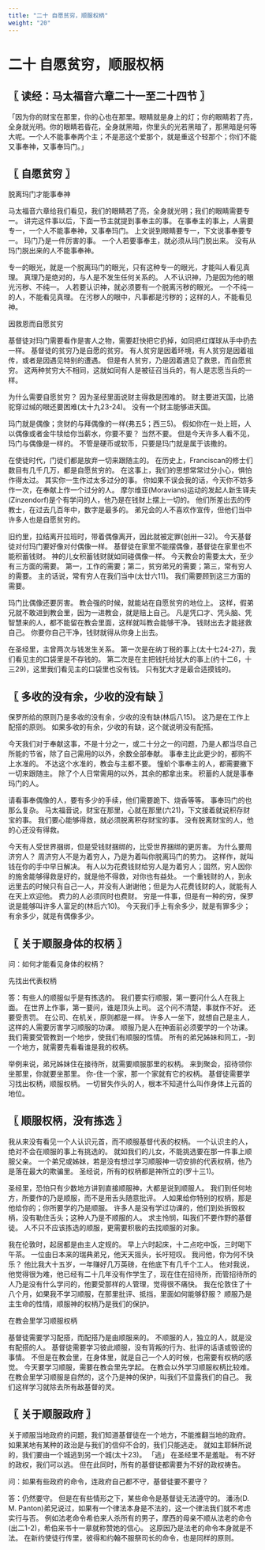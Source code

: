 ```yaml
---
title: "二十 自愿贫穷，顺服权柄"
weight: "20"
---
```


# 二十 自愿贫穷，顺服权柄


## 〖 读经：马太福音六章二十一至二十四节 〗

「因为你的财宝在那里，你的心也在那里。眼睛就是身上的灯；你的眼睛若了亮，全身就光明。你的眼睛若昏花，全身就黑暗，你里头的光若黑暗了，那黑暗是何等大呢。一个人不能事奉两个主；不是恶这个爱那个，就是重这个轻那个；你们不能又事奉神，又事奉玛门。」

## 〖 自愿贫穷 〗

脱离玛门才能事奉神

马太福音六章给我们看见，我们的眼睛若了亮，全身就光明；我们的眼睛需要专一。
讲完这件事以后，下面一节主就提到事奉主的事。
在事奉主的事上，人需要专一，一个人不能事奉神，又事奉玛门。
上文说到眼睛要专一，下文说事奉要专一。
玛门乃是一件厉害的事。
一个人若要事奉主，就必须从玛门脱出来。
没有从玛门脱出来的人不能事奉神。

专一的眼光，就是一个脱离玛门的眼光，只有这种专一的眼光，才能叫人看见真理。
真理乃是绝对的，与人是不发生任何关系的。
人不认识神，乃是因为他的眼光污秽、不纯一。
人若要认识神，就必须要有一个脱离污秽的眼光。
一个不纯一的人，不能看见真理。
在污秽人的眼中，凡事都是污秽的；这样的人，不能看见神。

因救恩而自愿贫穷

基督徒对玛门需要看作是害人之物，需要赶快把它扔掉，如同把红煤球从手中扔去一样。
基督徒的贫穷乃是自愿的贫穷。
有人贫穷是因着环境，有人贫穷是因着祖传，或者是因遇见特别的遭遇。
但是有人贫穷，乃是因着遇见了救恩，而自愿贫穷。
这两种贫穷大不相同，这就如同有人是被征召当兵的，有人是志愿当兵的一样。

为什么需要自愿贫穷？
因为圣经里面说财主得救是困难的。
财主要进天国，比骆驼穿过缄的眼还要困难(太十九23-24)。
没有一个财主能够进天国。

玛门就是偶像；贪财的与拜偶像的一样(弗五5；西三5)。
假如你在一处上班，人以偶像或者金牛犊给你当薪水，你要不要？
当然不要。
但是今天许多人看不见，玛门与偶像是一样的。
不管是硬币或软币，只要是玛门就是属于该撒的。

在使徒时代，门徒们都是放弃一切来跟随主的。
在历史上，Franciscan的修士们数目有几千几万，都是自愿贫穷的。
在这事上，我们的思想常常过分小心，惧怕作得太过。
其实你一生作过太多过分的事。
你如果不误会我的话，今天你不妨多作一次，在奉献上作一个过分的人。
摩尔维亚(Moravians)运动的发起人新生铎夫(Zinzendorf)是个有学问的人，他乃是在钱财上摆上一切的。
他们所差出去的传教士，在过去几百年中，数字是最多的。
弟兄会的人不喜欢作宣传，但他们当中许多人也是自愿贫穷的。

旧约里，拉结离开拉班时，带着偶像离开，因此就被定罪(创卅一32)。
今天基督徒对付玛门要好像对付偶像一样。
基督徒在家里不能摆偶像，基督徒在家里也不能积蓄钱财。
神的儿女积蓄钱财就如同碰偶像一样。
今天教会的需要太大，至少有三方面的需要。
第一，工作的需要；第二，贫穷弟兄的需要；第三，常有穷人的需要。
主的话说，常有穷人在我们当中(太廿六11)。
我们需要顾到这三方面的需要。

玛门比偶像还要厉害。
教会强的时候，就能站在自愿贫穷的地位上。
这样，假弟兄就不敢进到教会里，因为一进教会，就是赔上自己。
凡是凭口才、凭头脑、凭智慧来的人，都不能留在教会里面，这样就叫教会能够干净。
钱财出去才能拯救自己。
你要你自己干净，钱财就得从你身上出去。

在圣经里，主曾两次与钱发生关系。
第一次是在纳丁税的事上(太十七24-27)，我们看见主的口袋里是不存钱的。
第二次是在主把钱托给犹大的事上(约十二6，十三29)，这里我们看见主的口袋里也没有钱。
只有犹大才是最合适摸钱的。

## 〖 多收的没有余，少收的没有缺 〗

保罗所给的原则乃是多收的没有余，少收的没有缺(林后八15)。
这乃是在工作上配搭的原则。
如果多收的有余，少收的有缺，这个就说明没有配搭。

今天我们对于奉献这事，不是十分之一，或二十分之一的问题，乃是人都当尽自己所能的节省，除了自己需用的以外，余数全部奉献。
事奉主比此更少的，都购不上水准的。
不达这个水准的，教会与主都不要。
憧蚧个事奉主的人，都需要撇下一切来跟随主。
除了个人日常需用的以外，其余的都拿出来。
积蓄的人就是事奉玛门的人。

请看事奉偶像的人，要有多少的手续，他们需要跪下、烧香等等。
事奉玛门的也那么复杂。
马太福音说，财宝在那里，心就在那里(六21)，下文接着就说积存财宝的事。
我们要心能够得救，就必须脱离积存财宝的事。
没有脱离财宝的人，他的心还没有得救。

今天有人受世界捆绑，但是受钱财捆绑的，比受世界捆绑的更厉害。
为什么要周济穷人？
周济穷人不是为着穷人，乃是为着叫你脱离玛门的势力。
这样作，就叫钱在你的手中早日解决。
有人以为花费钱财给穷人是为着穷人；固然，穷人因你的施舍能够得救是好的，就是他不得救，对你也有益处。
一个重钱财的人，到永远里去的时候只有自己一人，并没有人谢谢他；但是为人花费钱财的人，就能有人在天上欢迎他。
费力的人必须同时也费财。
穷是一件事，但是有一种的穷，保罗说是能够叫许多人富足的(林后六10)。
今天我们手上有余多少，就是有罪多少；有余多少，就是有偶像多少。

## 〖 关于顺服身体的权柄 〗

问：如何才能看见身体的权柄？

先找出代表权柄

答：有些人的顺服似乎是有拣选的。
我们要实行顺服，第一要问什么人在我上面。
在世界上作事，第一要问，谁是顶头上司。
这个问不清楚，事就作不好。
还要受责罚。
在公司、在机关，原则都是一样。
许多人一坐下，就想自己是主人，这样的人需要厉害学习顺服的功课。
顺服乃是人在神面前必须要学的一个功课。
我们需要受管教到一个地步，使我们有顺服的性情。
所有的弟兄姊妹和同工，-到一个地方，就需要先看看谁是我的权柄。

举例来说，弟兄姊妹住在接待所，就需要顺服那里的权柄。
来到聚会，招待领你坐那里，你就要坐那里。
你-住一个家，那一个家就有它的权柄。
基督徒需要学习找出权柄，顺服权柄。
一切冒失作头的人，根本不知道什么叫作身体上元首的地位。

## 〖 顺服权柄，没有拣选 〗

我从来没有看见一个人认识元首，而不顺服基督代表的权柄。
一个认识主的人，绝对不会在顺服的事上有挑选的。
就如我们的儿女，不能挑选要在那一件事上顺服父亲。
一个弟兄或姊妹，若是没有想过学习顺服神一切安排的代表权柄，他乃是落在最大的欺骗里。
圣经说，所有的权柄都是神所立的(罗十三1)。

圣经里，恐怕只有少数地方讲到直接顺服神，大都是说到顺服人。
我们到任何地方，所要作的乃是顺服，而不是用舌头随意批评。
人如果给你特别的权柄，那是他给你的；你所要学的乃是顺服。
许多人是没有学过功课的，他们到处拆毁权柄，没有勒住舌头；这种人乃是不顺服的人。
求主怜悯，叫我们不要作野的基督徒。
人不只不应该拣选的顺服，更需要积极的去找顺服的对象。

我在伦敦时，起居都是由主人定规的。
早上六时起床，十二点吃中饭，三时喝下午茶。
一位由日本来的瑞典弟兄，他天天摇头，长吁短叹。
我问他，你为何不快乐？
他比我大十五岁，一年赚好几万英磅，在他底下有几千个工人。
他对我说，他觉得很为难，他已经有二十几年没有作学生了，现在住在招待所，而管招待所的人乃是没有什么学问的，他要受那样的人管理，觉得很不痛快。
我在伦敦住了十八个月，如果我不学习顺服，在那里批评、抵挡，里面如何能够舒服？
顺服乃是主生命的性情，顺服神的权柄乃是我们的保护。

在教会里学习顺服权柄

基督徒需要学习配搭，而配搭乃是由顺服来的。
不顺服的人，独立的人，就是没有配搭的人。
基督徒需要学习彼此顺服，没有背叛的行为、批评的话语或毁谤的事情。
不但是在教会里，在身体里，就是自己一个人的时候，也需要有权柄的感觉。
今天要学习顺服，需要在教会里先学起。
在教会以外学习顺服权柄比较难。
在教会里学习顺服是自然的，这个乃是神的保护，叫我们不显露我们的自己。
我们这样学习就除去所有敌基督的灵。

## 〖 关于顺服政府 〗

关于顺服当地政府的问题，我们知道基督徒在一个地方，不能推翻当地的政府。
如果某地有某种的政治是与我们的信仰不合的，我们只能逃走。
就如主耶稣所说的，我们要由一个城逃到另一个城(太十23)。
「逃」
在圣经里不是羞耻。
有不好的政权，我们可以逃。
但在此同时，所有的基督徒都需要为不好的政权祷告。

问：如果有些政府的命令，连政府自己都不守，基督徒要不要守？

答：仍然要守。
但是在有些情形之下，某些命令是基督徒无法遵守的。
潘汤(D. M. Panton)弟兄说过，如果有一个律法本身是不法的，这一个律法我们就不考虑实行与否。
例如法老命令希伯来人杀所有的男子，摩西的母亲不顺从法老的命令(出二1-2)，希伯来书十一章就称赞她的信心。
这原因乃是法老的命令本身就是不法。
在新约使徒行传里，彼得和约翰不服祭司长的命令，也是同样的原则。
